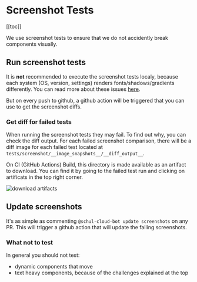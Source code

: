 # Screenshot Tests

[[toc]]

We use screenshot tests to ensure that we do not accidently break components visually.

## Run screenshot tests

It is **not** recommended to execute the screenshot tests localy, because each system (OS, version, settings) renders fonts/shadows/gradients differently. You can read more about these issues [here](https://storybook.js.org/docs/testing/automated-visual-testing/#challenges).

But on every push to github, a github action will be triggered that you can use to get the screenshot diffs.

### Get diff for failed tests

When running the screenshot tests they may fail. To find out why, you can check the diff output. For each failed screenshot comparison, there will be a diff image for each failed test located at `tests/screenshot/__image_snapshots__/__diff_output__`.

On CI (GitHub Actions) Build, this directory is made available as an artifact to download. You can find it by going to the failed test run and clicking on artificats in the top right corner.

![download artifacts](../../.vuepress/public/screenshot-test-artifacts.png)

## Update screenshots

It's as simple as commenting `@schul-cloud-bot update screenshots` on any PR. This will trigger a github action that will update the failing screenshots.

### What not to test

In general you should not test:

- dynamic components that move
- text heavy components, because of the challenges explained at the top
